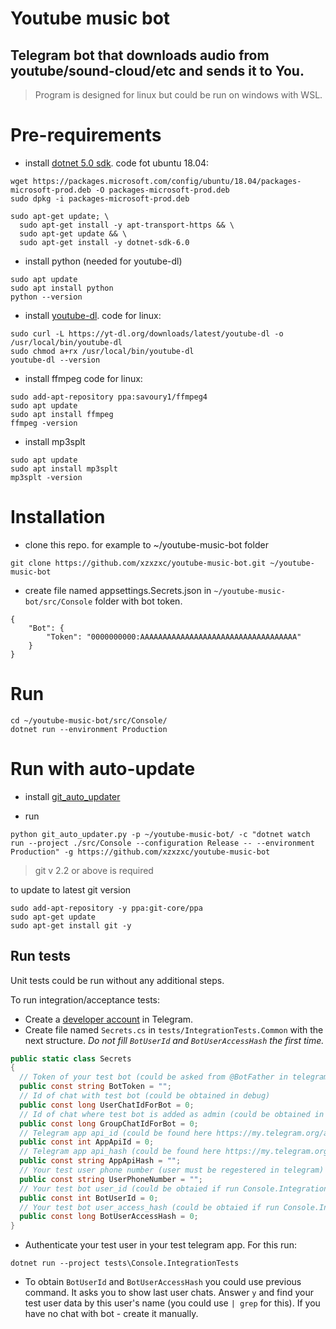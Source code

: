 
# Youtube music bot

## Telegram bot that downloads audio from youtube/sound-cloud/etc and sends it to You.

> Program is designed for linux but could be run on windows with WSL.

# Pre-requirements

- install [dotnet 5.0 sdk](https://docs.microsoft.com/en-us/dotnet/core/install/linux-ubuntu).
code fot ubuntu 18.04:
```
wget https://packages.microsoft.com/config/ubuntu/18.04/packages-microsoft-prod.deb -O packages-microsoft-prod.deb
sudo dpkg -i packages-microsoft-prod.deb

sudo apt-get update; \
  sudo apt-get install -y apt-transport-https && \
  sudo apt-get update && \
  sudo apt-get install -y dotnet-sdk-6.0
```

- install python (needed for youtube-dl)
```
sudo apt update
sudo apt install python
python --version
```

- install [youtube-dl](https://github.com/ytdl-org/youtube-dl#installation).
code for linux:
```
sudo curl -L https://yt-dl.org/downloads/latest/youtube-dl -o /usr/local/bin/youtube-dl
sudo chmod a+rx /usr/local/bin/youtube-dl
youtube-dl --version
```
- install ffmpeg
code for linux:
```
sudo add-apt-repository ppa:savoury1/ffmpeg4
sudo apt update
sudo apt install ffmpeg
ffmpeg -version
```
- install mp3splt
```
sudo apt update
sudo apt install mp3splt
mp3splt -version
```

# Installation

- clone this repo. for example to ~/youtube-music-bot folder
```
git clone https://github.com/xzxzxc/youtube-music-bot.git ~/youtube-music-bot
```

- create file named appsettings.Secrets.json in `~/youtube-music-bot/src/Console` folder with bot token.
 
```
{
	"Bot": {
		"Token": "0000000000:AAAAAAAAAAAAAAAAAAAAAAAAAAAAAAAAAAA"
	}
}
```

# Run

```
cd ~/youtube-music-bot/src/Console/
dotnet run --environment Production
```

# Run with auto-update

- install [git_auto_updater](https://github.com/xzxzxc/git_auto_updater)

- run
```
python git_auto_updater.py -p ~/youtube-music-bot/ -c "dotnet watch run --project ./src/Console --configuration Release -- --environment Production" -g https://github.com/xzxzxc/youtube-music-bot
```

> git v 2.2 or above is required

to update to latest git version
```
sudo add-apt-repository -y ppa:git-core/ppa
sudo apt-get update
sudo apt-get install git -y
```
## Run tests

Unit tests could be run without any additional steps.

To run integration/acceptance tests:
 - Create a [developer account](https://my.telegram.org/) in Telegram.
 - Create file named `Secrets.cs` in `tests/IntegrationTests.Common` with the next structure. _Do not fill `BotUserId` and `BotUserAccessHash`  the first time._
```c#
public static class Secrets
{
  // Token of your test bot (could be asked from @BotFather in telegram) 
  public const string BotToken = "";
  // Id of chat with test bot (could be obtained in debug) 
  public const long UserChatIdForBot = 0;
  // Id of chat where test bot is added as admin (could be obtained in debug) 
  public const long GroupChatIdForBot = 0;
  // Telegram app api_id (could be found here https://my.telegram.org/apps)
  public const int AppApiId = 0;
  // Telegram app api_hash (could be found here https://my.telegram.org/apps)
  public const string AppApiHash = "";
  // Your test user phone number (user must be regestered in telegram)
  public const string UserPhoneNumber = "";
  // Your test bot user_id (could be obtaied if run Console.IntegrationTests as a program)
  public const int BotUserId = 0;
  // Your test bot user_access_hash (could be obtaied if run Console.IntegrationTests as a program)
  public const long BotUserAccessHash = 0;
}
```
 - Authenticate your test user in your test telegram app. For this run:
```
dotnet run --project tests\Console.IntegrationTests
```
 - To obtain `BotUserId` and `BotUserAccessHash` you could use previous command. It asks you to show last user chats. Answer `y` and find your test user data by this user's name (you could use `| grep` for this). If you have no chat with bot - create it manually.
